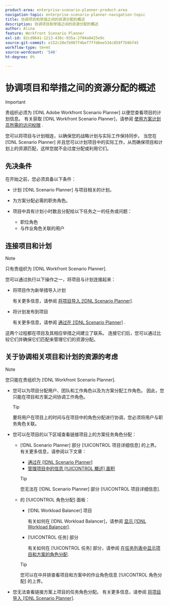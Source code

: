 ```yaml
---
product-area: enterprise-scenario-planner-product-area
navigation-topic: enterprise-scenario-planner-navigation-topic
title: 协调项目和举措之间的资源分配的概述
description: 协调项目和举措之间的资源分配的概述
author: Alina
feature: Workfront Scenario Planner
exl-id: 82cd9641-1213-436c-935a-2f04a0425e9c
source-git-commit: e152c20e7b987f4bef7ffd6ee534c059f7b9bf45
workflow-type: tm+mt
source-wordcount: '548'
ht-degree: 0%

---
```


# 协调项目和举措之间的资源分配的概述

>[!IMPORTANT]
>
>贵组织必须为 [!DNL Adobe Workfront Scenario Planner] 以便您查看项目的计划信息。 有关获取 [!DNL Workfront Scenario Planner]，请参阅 [使用方案计划员所需的访问权限](../scenario-planner/access-needed-to-use-sp.md) .

<!--
<p data-mc-conditions="QuicksilverOrClassic.Draft mode">(NOTE: two more articles were added to split content from here according to where the reconciling can happen) </p>
-->

您可以将项目与计划相连，以确保您的战略计划与实际工作保持同步。 当您在 [!DNL Scenario Planner] 并且您可以计划项目中的实际工作，从而确保项目和计划上的资源匹配，这样您就不会过度分配或利用它们。

## 先决条件

在开始之前，您必须具备以下条件：

* 计划 [!DNL Scenario Planner] 与项目相关的计划。
* 为方案分配必需的职务角色。
* 项目中具有计划小时数且分配给以下任务之一的任务或问题：

   * 职位角色
   * 与作业角色关联的用户

## 连接项目和计划

>[!NOTE]
>
>只有贵组织为 [!DNL Workfront Scenario Planner].

您可以通过执行以下操作之一，将项目与计划连接起来：

* 将项目作为新举措导入计划

   有关更多信息，请参阅 [将项目导入 [!DNL Scenario Planner]](../scenario-planner/import-projects-to-plans.md).

* 将计划发布到项目

   有关更多信息，请参阅 [通过在 [!DNL Scenario Planner]](../scenario-planner/publish-scenarios-update-projects.md) .

这两个过程都在项目及其相应举措之间建立了联系。 连接它们后，您可以通过比较它们并确保它们匹配来管理它们的资源分配。

## 关于协调相关项目和计划的资源的考虑

>[!NOTE]
>
>您只能在贵组织为 [!DNL Workfront Scenario Planner].

* 您可以为项目分配用户、团队和工作角色以及为方案分配工作角色。 因此，您只能在项目和方案之间协调工作角色。

   >[!TIP]
   >
   >要将用户在项目上的时间与在项目中的角色分配进行协调，您必须将用户与职务角色关联。

* 您可以在项目的以下区域查看链接项目上的方案任务角色分配：

   * [!DNL Scenario Planner] 部分 [!UICONTROL 项目详细信息] 的上界。 有关更多信息，请参阅以下文章：

      * [通过在 [!DNL Scenario Planner]](../scenario-planner/publish-scenarios-update-projects.md)
      * [管理项目中的信息 [!UICONTROL 概述] 面积](../manage-work/projects/manage-projects/understand-project-overview-area.md)

      >[!TIP]
      >
      >您无法在 [!DNL Scenario Planner] 部分 [!UICONTROL 项目详细信息].

   * 的 [!UICONTROL 角色分配] 面板：

      * [!DNL Workload Balancer] 项目

         有关如何在 [!DNL Workload Balancer]，请参阅 [显示 [!DNL Workload Balancer]](../scenario-planner/show-role-allocation-workload-balancer.md).

      * [!UICONTROL 任务] 部分

         有关如何在 [!UICONTROL 任务] 部分，请参阅 [在任务列表中显示项目和方案的角色分配](../scenario-planner/show-role-allocation-task-list-nwe.md).
      >[!TIP]
      >
      >您可以在中并排查看项目和方案中的作业角色信息 [!UICONTROL 角色分配] 的上界。



* 您无法查看链接方案上项目的任务角色分配。 有关更多信息，请参阅 [将项目导入 [!DNL Scenario Planner]](../scenario-planner/import-projects-to-plans.md).

   <!--
  <MadCap:conditionalText data-mc-conditions="QuicksilverOrClassic.Draft mode">
  (NOTE: this might change - project job role visibility into initiative)
  </MadCap:conditionalText>
  -->
